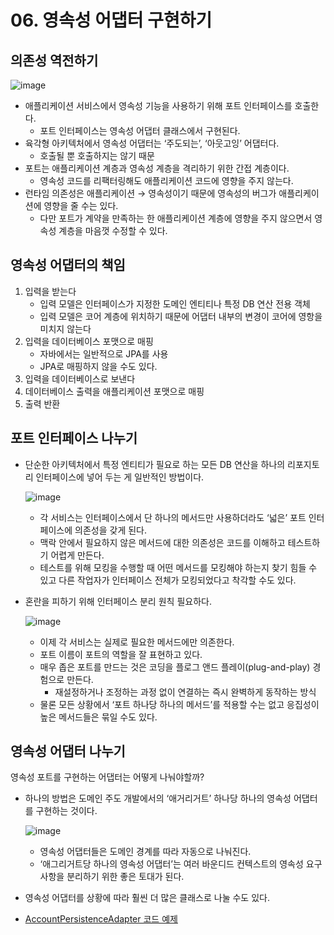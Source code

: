 # 06. 영속성 어댑터 구현하기

## 의존성 역전하기

![image](https://github.com/ldk980130/TIL/assets/78652144/feae957f-1f5a-4bdb-bf15-4d1dcc5657dd)

- 애플리케이션 서비스에서 영속성 기능을 사용하기 위해 포트 인터페이스를 호출한다.
    - 포트 인터페이스는 영속성 어댑터 클래스에서 구현된다.
- 육각형 아키텍처에서 영속성 어댑터는 ‘주도되는’, ‘아웃고잉’ 어댑터다.
    - 호출될 뿐 호출하지는 않기 때문
- 포트는 애플리케이션 계층과 영속성 계층을 격리하기 위한 간접 계층이다.
    - 영속성 코드를 리팩터링해도 애플리케이션 코드에 영향을 주지 않는다.
- 런타임 의존성은 애플리케이션 → 영속성이기 때문에 영속성의 버그가 애플리케이션에 영향을 줄 수는 있다.
    - 다만 포트가 계약을 만족하는 한 애플리케이션 계층에 영향을 주지 않으면서 영속성 계층을 마음껏 수정할 수 있다.

## 영속성 어댑터의 책임

1. 입력을 받는다
    - 입력 모델은 인터페이스가 지정한 도메인 엔티티나 특정 DB 연산 전용 객체
    - 입력 모델은 코어 계층에 위치하기 때문에 어댑터 내부의 변경이 코어에 영항을 미치지 않는다
2. 입력을 데이터베이스 포맷으로 매핑
    - 자바에서는 일반적으로 JPA를 사용
    - JPA로 매핑하지 않을 수도 있다.
3. 입력을 데이터베이스로 보낸다
4. 데이터베이스 출력을 애플리케이션 포맷으로 매핑
5. 출력 반환

## 포트 인터페이스 나누기

- 단순한 아키텍처에서 특정 엔티티가 필요로 하는 모든 DB 연산을 하나의 리포지토리 인터페이스에 넣어 두는 게 일반적인 방법이다.

  ![image](https://github.com/ldk980130/TIL/assets/78652144/422aa34b-c2ef-45ec-838b-6736a12c2b8e)

    - 각 서비스는 인터페이스에서 단 하나의 메서드만 사용하더라도 ‘넓은’ 포트 인터페이스에 의존성을 갖게 된다.
    - 맥락 안에서 필요하지 않은 메서드에 대한 의존성은 코드를 이해하고 테스트하기 어렵게 만든다.
    - 테스트를 위해 모킹을 수행할 때 어떤 메서드를 모킹해야 하는지 찾기 힘들 수 있고 다른 작업자가 인터페이스 전체가 모킹되었다고 착각할 수도 있다.
- 혼란을 피하기 위해 인터페이스 분리 원칙 필요하다.

  ![image](https://github.com/ldk980130/TIL/assets/78652144/1d82ab0a-b958-4c56-920f-92db2dc17758)

    - 이제 각 서비스는 실제로 필요한 메서드에만 의존한다.
    - 포트 이름이 포트의 역할을 잘 표현하고 있다.
    - 매우 좁은 포트를 만드는 것은 코딩을 플로그 앤드 플레이(plug-and-play) 경험으로 만든다.
        - 재설정하거나 조정하는 과정 없이 연결하는 즉시 완벽하게 동작하는 방식
    - 물론 모든 상황에서 ‘포트 하나당 하나의 메서드’를 적용할 수는 없고 응집성이 높은 메서드들은 묶일 수도 있다.

## 영속성 어댑터 나누기

영속성 포트를 구현하는 어댑터는 어떻게 나눠야할까?

- 하나의 방법은 도메인 주도 개발에서의 ‘애거리거트’ 하나당 하나의 영속성 어댑터를 구현하는 것이다.

  ![image](https://github.com/ldk980130/TIL/assets/78652144/64c383e5-87d4-41f4-8b4e-75edfb68391a)

    - 영속성 어댑터들은 도메인 경계를 따라 자동으로 나눠진다.
    - ‘애그리거트당 하나의 영속성 어댑터’는 여러 바운디드 컨텍스트의 영속성 요구사항을 분리하기 위한 좋은 토대가 된다.
- 영속성 어댑터를 상황에 따라 훨씬 더 많은 클래스로 나눌 수도 있다.
- [AccountPersistenceAdapter 코드 예제](https://github.com/ldk980130/clean-architecture-hands-on/blob/main/src/main/java/com/practice/cleanarichitecturehandson/buckpal/account/adapter/out/persistence/AccountPersistenceAdapter.java)

